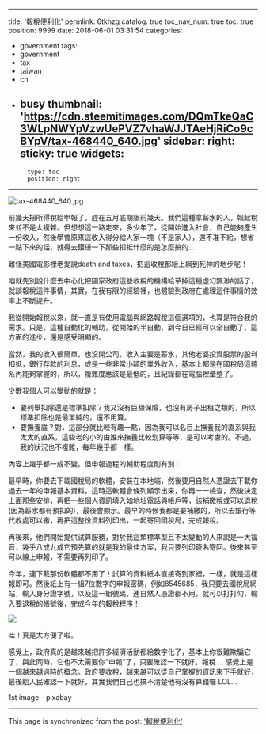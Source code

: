 
---
title: '報稅便利化'
permlink: 6tkhzg
catalog: true
toc_nav_num: true
toc: true
position: 9999
date: 2018-06-01 03:31:54
categories:
- government
tags:
- government
- tax
- taiwan
- cn
- busy
thumbnail: 'https://cdn.steemitimages.com/DQmTkeQaC3WLpNWYpVzwUePVZ7vhaWJJTAeHjRiCo9cBYpV/tax-468440_640.jpg'
sidebar:
    right:
        sticky: true
widgets:
    -
        type: toc
        position: right
---


![tax-468440_640.jpg](https://cdn.steemitimages.com/DQmTkeQaC3WLpNWYpVzwUePVZ7vhaWJJTAeHjRiCo9cBYpV/tax-468440_640.jpg)

前幾天把所得稅給申報了，趕在五月底期限前幾天。我們這種拿薪水的人，報起稅來並不是太複雜。但想想這一路走來，多少年了，從開始進入社會，自己能夠產生一份收入，然後學會原來這收入得分給人家一塊（不是家人），還不准不給，想省一點下來的話，就得去鑽研一下那些扣抵什麼的是怎麼搞的...

難怪美國電影裡老愛說death and taxes，把這收稅都給上綱到死神的地步呢！

咱就先別說什麼去中心化把國家政府這些收稅的機構給革掉這種虛幻飄渺的話了，就談報稅這件事情，其實，在我有限的經驗裡，也體驗到政府在處理這件事情的效率上不斷提升。

我從開始報稅以來，就一直是有使用電腦與網路報稅這個選項的，也算是符合我的需求。只是，這種自動化的輔助，從開始的半自動，到今日已經可以全自動了，這方面的進步，還是感受明顯的。

當然，我的收入很簡單，也沒開公司。收入主要是薪水，其他老婆投資股票的股利扣抵，銀行存款的利息，或是一些非常小額的業外收入，基本上都是在國稅局這體系內能夠掌握的，所以，複雜度應該是最低的，且紀錄都在電腦裡彙整了。

少數我個人可以變動的就是：
* 要列舉扣除還是標準扣除？我又沒有巨額保險，也沒有房子出租之類的，所以標準扣除也是最單純的，還不用算。
* 要撫養誰？對，這部分就比較有趣一點，因為我可以名目上撫養我的直系與我太太的直系，這些老的小的由誰來撫養比較划算等等，是可以考慮的。不過，我的狀況也不複雜，每年幾乎都一樣。

內容上幾乎都一成不變。但申報過程的輔助程度則有別：

最早時，你要去下載國稅局的軟體，安裝在本地端，然後要用自然人憑證去下載你過去一年的申報基本資料，這時這軟體會條列顯示出來，你再一一檢查，然後決定上面那些安排，再把一些個人資訊填入如地址電話與帳戶等，該補繳稅或可以退稅(因為薪水都有預扣的)，最後會顯示。最早的時候我都是要補繳的，所以去銀行等代收處可以繳，再把這整份資料列印出，一起寄回國稅局，完成報稅。

再後來，他們開始提供試算服務，對於我這類標準型且不太變動的人來說是一大福音，幾乎八成九成它預先算的就是我的最佳方案，我只要列印簽名寄回。後來甚至可以線上申報，不需要再列印了。

今年，連下載那份軟體都不用了！試算的資料紙本直接寄到家裡，一樣，就是這樣報即可。然後紙上有一組7位數字的申報密碼，例如8545685，我只要去國稅局網站，輸入身分證字號，以及這一組號碼，連自然人憑證都不用，就可以打打勾，輸入要退稅的帳號後，完成今年的報稅程序！

![](https://cdn.steemitimages.com/DQmfPdhwm8EfcDHgHNbbnGWp7sU6oJQG74Qfx23avsgTjqi/image.png)

哇！真是太方便了啦。

感覺上，政府真的是越來越把許多經濟活動都給數字化了，基本上你很難欺騙它了，與此同時，它也不太需要你"申報"了，只要確認一下就好。報稅.... 感覺上是一個越來越過時的概念。政府要收稅，越來越可以從自己掌握的資訊來下手就好，最後給人民確認一下就好，其實我們自己也搞不清楚他有沒有算錯囉 LOL... 

1st image - pixabay


- - -

This page is synchronized from the post: ['報稅便利化'](https://steemit.com/@deanliu/6tkhzg)
